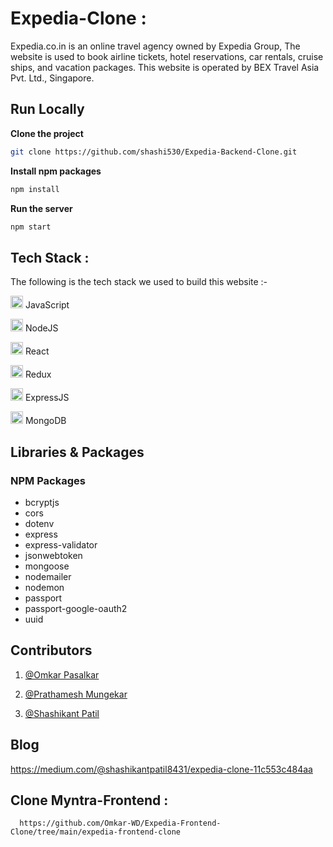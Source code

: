 # Expedia-Clone :
Expedia.co.in is an online travel agency owned by Expedia Group, The website is used to book airline tickets, hotel reservations, car rentals, cruise ships, and vacation packages. This website is operated by BEX Travel Asia Pvt. Ltd., Singapore.

<h2>Run Locally</h2>

**Clone the project**
```bash
git clone https://github.com/shashi530/Expedia-Backend-Clone.git
```  
  
**Install npm packages**
```bash
npm install
```  

**Run the server**
```bash
npm start
```  


## Tech Stack :
The following is the tech stack we used to build this website :-

<img src="https://cdn-icons-png.flaticon.com/512/1199/1199124.png" width=20/> JavaScript

<img src="https://cdn-icons-png.flaticon.com/512/919/919825.png" width=20/> NodeJS

<img src="https://cdn-icons-png.flaticon.com/512/1126/1126012.png" width=20/> React

<img src="https://cdn-icons-png.flaticon.com/512/1125/1125259.png" width=20/> Redux

<img src="https://w7.pngwing.com/pngs/925/447/png-transparent-express-js-node-js-javascript-mongodb-node-js-text-trademark-logo-thumbnail.png" width=20/> ExpressJS

<img src="https://imgs.search.brave.com/twNPzAinl9qO4U8URFZBWpC1Dhld-pFLviROBcxcH3E/rs:fit:561:225:1/g:ce/aHR0cHM6Ly90c2Ux/Lm1tLmJpbmcubmV0/L3RoP2lkPU9JUC44/VDRoZHZEY2lCSk4w/QWZiZnh5a193SGFH/USZwaWQ9QXBp" width=20/> MongoDB

## Libraries & Packages

### NPM Packages
- bcryptjs
- cors
- dotenv
- express
- express-validator
- jsonwebtoken
- mongoose
- nodemailer
- nodemon
- passport
- passport-google-oauth2
- uuid

## Contributors

1. [@Omkar Pasalkar](https://github.com/Omkar-WD)

2. [@Prathamesh Mungekar](https://github.com/prathamsm7)

3. [@Shashikant Patil](https://github.com/shashi530)



## Blog
 https://medium.com/@shashikantpatil8431/expedia-clone-11c553c484aa

## Clone Myntra-Frontend : 
      https://github.com/Omkar-WD/Expedia-Frontend-Clone/tree/main/expedia-frontend-clone
